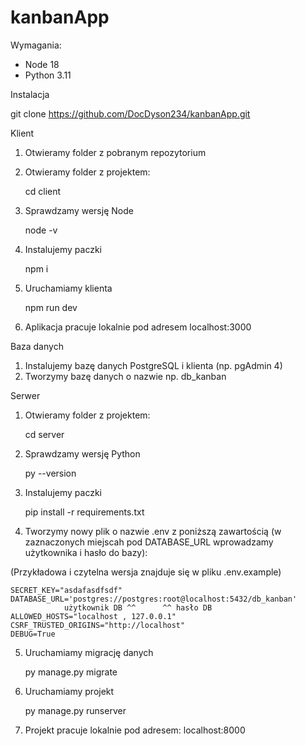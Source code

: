 # kanbanApp

Wymagania:

- Node 18
- Python 3.11

Instalacja

git clone https://github.com/DocDyson234/kanbanApp.git

Klient

1. Otwieramy folder z pobranym repozytorium
2. Otwieramy folder z projektem:

    cd client

3. Sprawdzamy wersję Node

    node -v

4. Instalujemy paczki

    npm i

5. Uruchamiamy klienta

    npm run dev

6. Aplikacja pracuje lokalnie pod adresem localhost:3000


Baza danych

1. Instalujemy bazę danych PostgreSQL i klienta (np. pgAdmin 4)
2. Tworzymy bazę danych o nazwie np. db_kanban


Serwer

1. Otwieramy folder z projektem:

    cd server

2. Sprawdzamy wersję Python

    py --version

3. Instalujemy paczki

    pip install -r requirements.txt

4. Tworzymy nowy plik o nazwie .env z poniższą zawartością (w zaznaczonych miejscah pod DATABASE_URL wprowadzamy użytkownika i hasło do bazy):

(Przykładowa i czytelna wersja znajduje się w pliku .env.example)

    SECRET_KEY="asdafasdfsdf"
    DATABASE_URL='postgres://postgres:root@localhost:5432/db_kanban'
				użytkownik DB ^^      ^^ hasło DB
    ALLOWED_HOSTS="localhost , 127.0.0.1"
    CSRF_TRUSTED_ORIGINS="http://localhost"
    DEBUG=True

5. Uruchamiamy migrację danych

    py manage.py migrate

6. Uruchamiamy projekt

    py manage.py runserver

7. Projekt pracuje lokalnie pod adresem: localhost:8000
